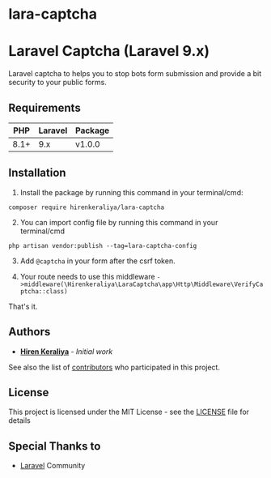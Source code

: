 # lara-captcha

# Laravel Captcha (Laravel 9.x)
Laravel captcha to helps you to stop bots form submission and provide a bit security to your public forms.

## Requirements
| PHP    | Laravel | Package |
|--------|---------|---------|
| 8.1+   | 9.x     | v1.0.0  |

## Installation

1) Install the package by running this command in your terminal/cmd:
```
composer require hirenkeraliya/lara-captcha
```

2) You can import config file by running this command in your terminal/cmd
```
php artisan vendor:publish --tag=lara-captcha-config
```

3) Add `@captcha` in your form after the csrf token.

4) Your route needs to use this middleware `->middleware(\Hirenkeraliya\LaraCaptcha\app\Http\Middleware\VerifyCaptcha::class)`

That's it.


## Authors

* [**Hiren Keraliya**](https://github.com/hirenkeraliya) - *Initial work*

See also the list of [contributors](https://github.com/hirenkeraliya/lara-captcha/graphs/contributors) who participated in this project.

## License

This project is licensed under the MIT License - see the [LICENSE](LICENSE) file for details

## Special Thanks to

* [Laravel](https://laravel.com) Community